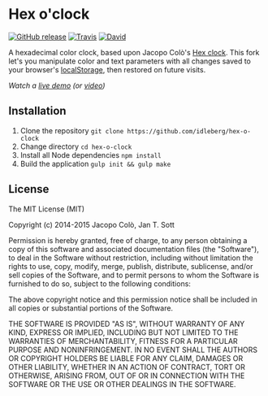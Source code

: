 # Hex o'clock

[![GitHub release](https://img.shields.io/github/release/idleberg/hex-o-clock.svg?style=flat-square)](https://github.com/idleberg/hex-o-clock/releases)
[![Travis](https://img.shields.io/travis/idleberg/hex-o-clock.svg?style=flat-square)](https://travis-ci.org/idleberg/hex-o-clock)
[![David](https://img.shields.io/david/dev/idleberg/hex-o-clock.svg?style=flat-square)](https://david-dm.org/idleberg/hex-o-clock#info=devDependencies)

A hexadecimal color clock, based upon Jacopo Colò's [Hex clock](http://www.jacopocolo.com/hexclock/). This fork let's you manipulate color and text parameters with all changes saved to your browser's [localStorage](http://diveintohtml5.info/storage.html), then restored on future visits.

*Watch a [live demo](http://idleberg.github.io/hex-o-clock/) (or [video](http://vimeo.com/idleberg/hex-o-clock))*

## Installation

1. Clone the repository `git clone https://github.com/idleberg/hex-o-clock`
2. Change directory `cd hex-o-clock`
3. Install all Node dependencies `npm install`
4. Build the application `gulp init && gulp make`

## License

The MIT License (MIT)

Copyright (c) 2014-2015 Jacopo Colò, Jan T. Sott

Permission is hereby granted, free of charge, to any person obtaining a copy of this software and associated documentation files (the "Software"), to deal in the Software without restriction, including without limitation the rights to use, copy, modify, merge, publish, distribute, sublicense, and/or sell copies of the Software, and to permit persons to whom the Software is furnished to do so, subject to the following conditions:

The above copyright notice and this permission notice shall be included in all copies or substantial portions of the Software.

THE SOFTWARE IS PROVIDED "AS IS", WITHOUT WARRANTY OF ANY KIND, EXPRESS OR IMPLIED, INCLUDING BUT NOT LIMITED TO THE WARRANTIES OF MERCHANTABILITY, FITNESS FOR A PARTICULAR PURPOSE AND NONINFRINGEMENT. IN NO EVENT SHALL THE AUTHORS OR COPYRIGHT HOLDERS BE LIABLE FOR ANY CLAIM, DAMAGES OR OTHER LIABILITY, WHETHER IN AN ACTION OF CONTRACT, TORT OR OTHERWISE, ARISING FROM, OUT OF OR IN CONNECTION WITH THE SOFTWARE OR THE USE OR OTHER DEALINGS IN THE SOFTWARE.